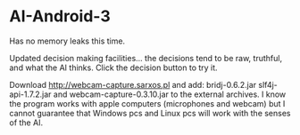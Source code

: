 # AI-Android-3
Has no memory leaks this time.


Updated decision making facilities... the decisions tend to be raw, truthful, and what the AI thinks.  Click the decision button to try it.

Download http://webcam-capture.sarxos.pl and add:  bridj-0.6.2.jar slf4j-api-1.7.2.jar and webcam-capture-0.3.10.jar to the external archives.  I know the program works with apple computers (microphones and webcam) but I cannot guarantee that Windows pcs and Linux pcs will work with the senses of the AI.  
